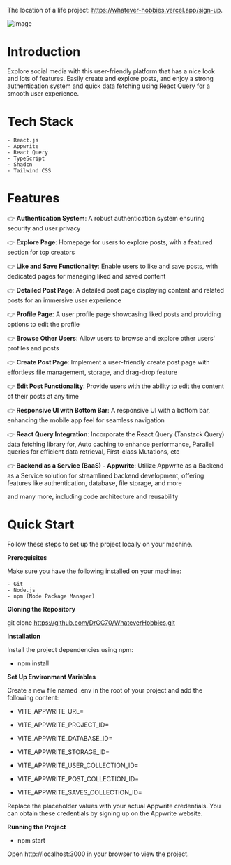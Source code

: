 The location of a life project: https://whatever-hobbies.vercel.app/sign-up.



![image](https://github.com/DrGC70/WhateverHobbies/assets/123336389/cf129cb7-1f75-4b19-9a2c-9effa24749b2)


# **Introduction**

Explore social media with this user-friendly platform that has a nice look and lots of features. Easily create and explore posts, and enjoy a strong authentication system and quick data fetching using React Query for a smooth user experience.

# **Tech Stack**

    - React.js
    - Appwrite
    - React Query
    - TypeScript
    - Shadcn
    - Tailwind CSS


# **Features**

👉 **Authentication System**: A robust authentication system ensuring security and user privacy

👉 **Explore Page**: Homepage for users to explore posts, with a featured section for top creators

👉 **Like and Save Functionality**: Enable users to like and save posts, with dedicated pages for managing liked and saved content

👉 **Detailed Post Page**: A detailed post page displaying content and related posts for an immersive user experience

👉 **Profile Page**: A user profile page showcasing liked posts and providing options to edit the profile

👉 **Browse Other Users**: Allow users to browse and explore other users' profiles and posts

👉 **Create Post Page**: Implement a user-friendly create post page with effortless file management, storage, and drag-drop feature

👉 **Edit Post Functionality**: Provide users with the ability to edit the content of their posts at any time

👉 **Responsive UI with Bottom Bar**: A responsive UI with a bottom bar, enhancing the mobile app feel for seamless navigation

👉 **React Query Integration**: Incorporate the React Query (Tanstack Query) data fetching library for, Auto caching to enhance performance, Parallel queries for efficient data retrieval, First-class Mutations, etc

👉 **Backend as a Service (BaaS) - Appwrite**: Utilize Appwrite as a Backend as a Service solution for streamlined backend development, offering features like authentication, database, file storage, and more

and many more, including code architecture and reusability

# **Quick Start**

Follow these steps to set up the project locally on your machine.

**Prerequisites**

Make sure you have the following installed on your machine:

    - Git
    - Node.js
    - npm (Node Package Manager)

**Cloning the Repository**

git clone https://github.com/DrGC70/WhateverHobbies.git

**Installation**

Install the project dependencies using npm:


- npm install


**Set Up Environment Variables**

Create a new file named .env in the root of your project and add the following content:

- VITE_APPWRITE_URL=

- VITE_APPWRITE_PROJECT_ID=

- VITE_APPWRITE_DATABASE_ID=

- VITE_APPWRITE_STORAGE_ID=

- VITE_APPWRITE_USER_COLLECTION_ID=

- VITE_APPWRITE_POST_COLLECTION_ID=

- VITE_APPWRITE_SAVES_COLLECTION_ID=


Replace the placeholder values with your actual Appwrite credentials. You can obtain these credentials by signing up on the Appwrite website.

**Running the Project**


- npm start


Open http://localhost:3000 in your browser to view the project.
